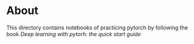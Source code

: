 # About
This directory contains notebooks of practicing pytorch by following the book *Deep learning with pytorh: the quick start guide*
